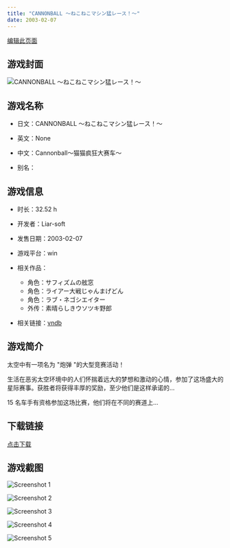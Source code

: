 ```yaml
---
title: "CANNONBALL ～ねこねこマシン猛レース！～"
date: 2003-02-07
---
```

[编辑此页面](https://github.com/ACG-3/ADV3-source/blob/main/source/_posts/CANNONBALL%20%EF%BD%9E%E3%81%AD%E3%81%93%E3%81%AD%E3%81%93%E3%83%9E%E3%82%B7%E3%83%B3%E7%8C%9B%E3%83%AC%E3%83%BC%E3%82%B9%EF%BC%81%EF%BD%9E.md)

## 游戏封面

![CANNONBALL ～ねこねこマシン猛レース！～](https%3A//pan.timero.xyz/onedrive/img_lib_001/CANNONBALL%20%EF%BD%9E%E3%81%AD%E3%81%93%E3%81%AD%E3%81%93%E3%83%9E%E3%82%B7%E3%83%B3%E7%8C%9B%E3%83%AC%E3%83%BC%E3%82%B9%EF%BC%81%EF%BD%9E_cover.avif)


## 游戏名称

- 日文：CANNONBALL ～ねこねこマシン猛レース！～
- 英文：None
- 中文：Cannonball～猫猫疯狂大赛车～

- 别名：


## 游戏信息

- 时长：32.52 h
- 开发者：Liar-soft
- 发售日期：2003-02-07
- 游戏平台：win
- 相关作品：
   - 角色：サフィズムの舷窓
   - 角色：ライアー大戦じゃんまげどん
   - 角色：ラブ・ネゴシエイター
   - 外传：素晴らしきウソツキ野郎

- 相关链接：[vndb](https://vndb.org/v602)


## 游戏简介

太空中有一项名为 "炮弹 "的大型竞赛活动！

生活在恶劣太空环境中的人们怀揣着远大的梦想和激动的心情，参加了这场盛大的星际赛事。获胜者将获得丰厚的奖励，至少他们是这样承诺的...

15 名车手有资格参加这场比赛，他们将在不同的赛道上...




## 下载链接

[点击下载](https://pan.timero.xyz/onedrive/adv_lib_001/CANNONBALL%20%EF%BD%9E%E3%81%AD%E3%81%93%E3%81%AD%E3%81%93%E3%83%9E%E3%82%B7%E3%83%B3%E7%8C%9B%E3%83%AC%E3%83%BC%E3%82%B9%EF%BC%81%EF%BD%9E)


## 游戏截图


![Screenshot 1](https%3A//pan.timero.xyz/onedrive/img_lib_001/CANNONBALL%20%EF%BD%9E%E3%81%AD%E3%81%93%E3%81%AD%E3%81%93%E3%83%9E%E3%82%B7%E3%83%B3%E7%8C%9B%E3%83%AC%E3%83%BC%E3%82%B9%EF%BC%81%EF%BD%9E_Screenshot_1.avif)

![Screenshot 2](https%3A//pan.timero.xyz/onedrive/img_lib_001/CANNONBALL%20%EF%BD%9E%E3%81%AD%E3%81%93%E3%81%AD%E3%81%93%E3%83%9E%E3%82%B7%E3%83%B3%E7%8C%9B%E3%83%AC%E3%83%BC%E3%82%B9%EF%BC%81%EF%BD%9E_Screenshot_2.avif)

![Screenshot 3](https%3A//pan.timero.xyz/onedrive/img_lib_001/CANNONBALL%20%EF%BD%9E%E3%81%AD%E3%81%93%E3%81%AD%E3%81%93%E3%83%9E%E3%82%B7%E3%83%B3%E7%8C%9B%E3%83%AC%E3%83%BC%E3%82%B9%EF%BC%81%EF%BD%9E_Screenshot_3.avif)

![Screenshot 4](https%3A//pan.timero.xyz/onedrive/img_lib_001/CANNONBALL%20%EF%BD%9E%E3%81%AD%E3%81%93%E3%81%AD%E3%81%93%E3%83%9E%E3%82%B7%E3%83%B3%E7%8C%9B%E3%83%AC%E3%83%BC%E3%82%B9%EF%BC%81%EF%BD%9E_Screenshot_4.avif)

![Screenshot 5](https%3A//pan.timero.xyz/onedrive/img_lib_001/CANNONBALL%20%EF%BD%9E%E3%81%AD%E3%81%93%E3%81%AD%E3%81%93%E3%83%9E%E3%82%B7%E3%83%B3%E7%8C%9B%E3%83%AC%E3%83%BC%E3%82%B9%EF%BC%81%EF%BD%9E_Screenshot_5.avif)

